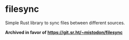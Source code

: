 # filesync

Simple Rust library to sync files between different sources.

**Archived in favor of https://git.sr.ht/~mistodon/filesync**

